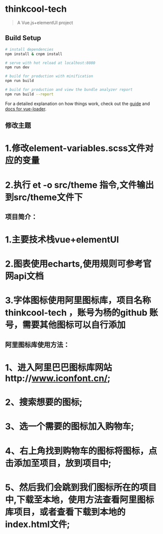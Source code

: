 # thinkcool-tech

> A Vue.js+elementUI project

## Build Setup

``` bash
# install dependencies
npm install & cnpm install

# serve with hot reload at localhost:8080
npm run dev

# build for production with minification
npm run build

# build for production and view the bundle analyzer report
npm run build --report
```

For a detailed explanation on how things work, check out the [guide](http://vuejs-templates.github.io/webpack/) and [docs for vue-loader](http://vuejs.github.io/vue-loader).

## 修改主题

# 1.修改element-variables.scss文件对应的变量
# 2.执行 et -o src/theme 指令,文件输出到src/theme文件下


## 项目简介：

# 1.主要技术栈vue+elementUI
# 2.图表使用echarts,使用规则可参考官网api文档
# 3.字体图标使用阿里图标库，项目名称 thinkcool-tech ，账号为杨的github 账号，需要其他图标可以自行添加

## 阿里图标库使用方法：
# 1、进入阿里巴巴图标库网站http://www.iconfont.cn/;
# 2、搜索想要的图标;
# 3、选一个需要的图标加入购物车;
# 4、右上角找到购物车的图标将图标，点击添加至项目，放到项目中;
# 5、然后我们会跳到我们图标所在的项目中,下载至本地，使用方法查看阿里图标库项目，或者查看下载到本地的index.html文件;
